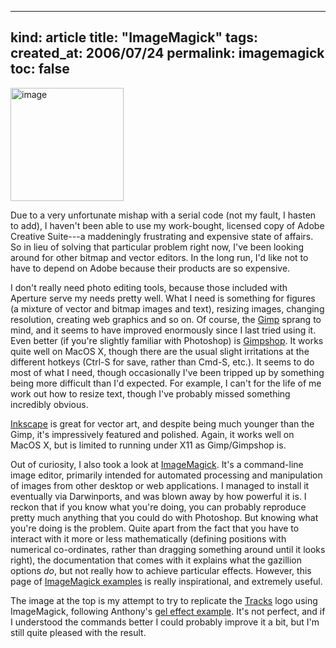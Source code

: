 -----
kind: article
title: "ImageMagick"
tags:
created_at: 2006/07/24
permalink: imagemagick
toc: false
-----

<p class="img-shadow"><img src="http://www.rousette.org.uk/images/uploads/im_button.png" border="0" alt="image" name="image" width="181" height="181" /></p>

<p>Due to a very unfortunate mishap with a serial code (not my fault, I hasten to add), I haven't been able to use my work-bought, licensed copy of Adobe Creative Suite---a maddeningly frustrating and expensive state of affairs. So in lieu of solving that particular problem right now, I've been looking around for other bitmap and vector editors. In the long run, I'd like not to have to depend on Adobe because their products are so expensive.</p>


<p>I don't really need photo editing tools, because those included with Aperture serve my needs pretty well. What I need is something for figures (a mixture of vector and bitmap images and text), resizing images, changing resolution, creating web graphics and so on.
Of course, the <a href="http://gimp.org/">Gimp</a> sprang to mind, and it seems to have improved enormously since I last tried using it. Even better (if you're slightly familiar with Photoshop) is <a href="http://plasticbugs.com/index.php?p=241">Gimpshop</a>. It works quite well on MacOS X, though there are the usual slight irritations at the different hotkeys (Ctrl-S for save, rather than Cmd-S, etc.). It seems to do most of what I need, though occasionally I've been tripped up by something being more difficult than I'd expected. For example, I can't for the life of me work out how to resize text, though I've probably missed something incredibly obvious.</p>

<p><a href="http://www.inkscape.org/">Inkscape</a> is great for vector art, and despite being much younger than the Gimp, it's impressively featured and polished. Again, it works well on MacOS X, but is limited to running under X11 as Gimp/Gimpshop is.</p>

<p>Out of curiosity, I also took a look at <a href="http://www.imagemagick.org/script/index.php">ImageMagick</a>. It's a command-line image editor, primarily intended for automated processing and manipulation of images from other desktop or web applications. I managed to install it eventually via Darwinports, and was blown away by how powerful it is. I reckon that if you know what you're doing, you can probably reproduce pretty much anything that you could do with Photoshop. But knowing what you're doing is the problem. Quite apart from the fact that you have to interact with it more or less mathematically (defining positions with numerical co-ordinates, rather than dragging something around until it looks right), the documentation that comes with it explains what the gazillion options <em>do</em>, but not really how to achieve particular effects. However, this page of <a href="http://www.cit.gu.edu.au/~anthony/graphics/imagick/">ImageMagick examples</a> is really inspirational, and extremely useful.</p>

<p>The image at the top is my attempt to try to replicate the <a href="http://www.rousette.org.uk/projects/">Tracks</a> logo using ImageMagick, following Anthony's <a href="http://www.cit.gu.edu.au/~anthony/graphics/imagick/advanced/#gel_effects">gel effect example</a>. It's not perfect, and if I understood the commands better I could probably improve it a bit, but I'm still quite pleased with the result.</p>

